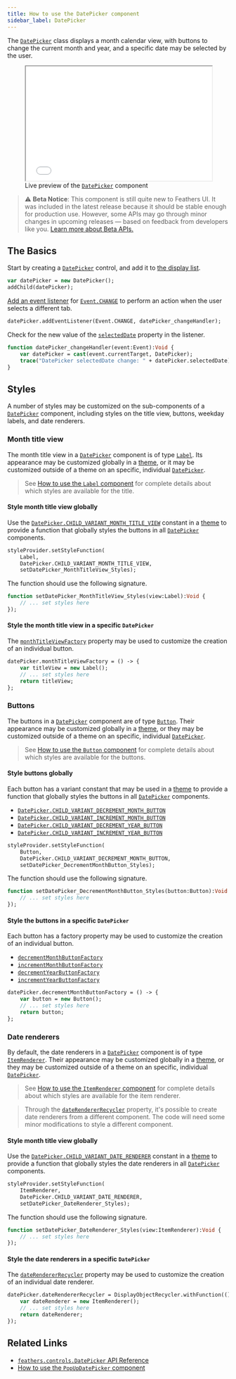 ```yaml
---
title: How to use the DatePicker component
sidebar_label: DatePicker
---
```


The [`DatePicker`](https://api.feathersui.com/current/feathers/controls/DatePicker.html) class displays a month calendar view, with buttons to change the current month and year, and a specific date may be selected by the user.

<figure>
<!-- needs to be a bit taller to accomodate larger touch hit areas on mobile -->
<iframe src="/learn/haxe-openfl/samples/date-picker.html" width="100%" height="260"></iframe>
<figcaption>Live preview of the <a href="https://api.feathersui.com/current/feathers/controls/DatePicker.html"><code>DatePicker</code></a> component</figcaption>
</figure>

> ⚠️ **Beta Notice**: This component is still quite new to Feathers UI. It was included in the latest release because it should be stable enough for production use. However, some APIs may go through minor changes in upcoming releases — based on feedback from developers like you. [Learn more about Beta APIs.](./semver.md#beta-apis)

## The Basics

Start by creating a [`DatePicker`](https://api.feathersui.com/current/feathers/controls/DatePicker.html) control, and add it to [the display list](https://books.openfl.org/openfl-developers-guide/display-programming/basics-of-display-programming.html).

```haxe
var datePicker = new DatePicker();
addChild(datePicker);
```

[Add an event listener](https://books.openfl.org/openfl-developers-guide/handling-events/basics-of-handling-events.html) for [`Event.CHANGE`](https://api.openfl.org/openfl/events/Event.html#CHANGE) to perform an action when the user selects a different tab.

```haxe
datePicker.addEventListener(Event.CHANGE, datePicker_changeHandler);
```

Check for the new value of the [`selectedDate`](https://api.feathersui.com/current/feathers/controls/DatePicker.html#selectedDate) property in the listener.

```haxe
function datePicker_changeHandler(event:Event):Void {
    var datePicker = cast(event.currentTarget, DatePicker);
    trace("DatePicker selectedDate change: " + datePicker.selectedDate);
}
```

## Styles

A number of styles may be customized on the sub-components of a [`DatePicker`](https://api.feathersui.com/current/feathers/controls/DatePicker.html) component, including styles on the title view, buttons, weekday labels, and date renderers.

### Month title view

The month title view in a [`DatePicker`](https://api.feathersui.com/current/feathers/controls/DatePicker.html) component is of type [`Label`](./label.md). Its appearance may be customized globally in a [theme](./themes.md), or it may be customized outside of a theme on an specific, individual [`DatePicker`](https://api.feathersui.com/current/feathers/controls/DatePicker.html).

> See [How to use the `Label` component](./label.md#styles) for complete details about which styles are available for the title.

#### Style month title view globally

Use the [`DatePicker.CHILD_VARIANT_MONTH_TITLE_VIEW`](https://api.feathersui.com/current/feathers/controls/DatePicker.html#CHILD_VARIANT_MONTH_TITLE_VIEW) constant in a [theme](./themes.md) to provide a function that globally styles the buttons in all [`DatePicker`](https://api.feathersui.com/current/feathers/controls/DatePicker.html) components.

```haxe
styleProvider.setStyleFunction(
    Label,
    DatePicker.CHILD_VARIANT_MONTH_TITLE_VIEW,
    setDatePicker_MonthTitleView_Styles);
```

The function should use the following signature.

```haxe
function setDatePicker_MonthTitleView_Styles(view:Label):Void {
    // ... set styles here
});
```

#### Style the month title view in a specific `DatePicker`

The [`monthTitleViewFactory`](https://api.feathersui.com/current/feathers/controls/DatePicker.html#monthTitleViewFactory) property may be used to customize the creation of an individual button.

```haxe
datePicker.monthTitleViewFactory = () -> {
    var titleView = new Label();
    // ... set styles here
    return titleView;
};
```

### Buttons

The buttons in a [`DatePicker`](https://api.feathersui.com/current/feathers/controls/DatePicker.html) component are of type [`Button`](./button.md). Their appearance may be customized globally in a [theme](./themes.md), or they may be customized outside of a theme on an specific, individual [`DatePicker`](https://api.feathersui.com/current/feathers/controls/DatePicker.html).

> See [How to use the `Button` component](./button.md#styles) for complete details about which styles are available for the buttons.

#### Style buttons globally

Each button has a variant constant that may be used in a [theme](./themes.md) to provide a function that globally styles the buttons in all [`DatePicker`](https://api.feathersui.com/current/feathers/controls/DatePicker.html) components.

- [`DatePicker.CHILD_VARIANT_DECREMENT_MONTH_BUTTON`](https://api.feathersui.com/current/feathers/controls/DatePicker.html#CHILD_VARIANT_DECREMENT_MONTH_BUTTON)
- [`DatePicker.CHILD_VARIANT_INCREMENT_MONTH_BUTTON`](https://api.feathersui.com/current/feathers/controls/DatePicker.html#CHILD_VARIANT_INCREMENT_MONTH_BUTTON)
- [`DatePicker.CHILD_VARIANT_DECREMENT_YEAR_BUTTON`](https://api.feathersui.com/current/feathers/controls/DatePicker.html#CHILD_VARIANT_DECREMENT_YEAR_BUTTON)
- [`DatePicker.CHILD_VARIANT_INCREMENT_YEAR_BUTTON`](https://api.feathersui.com/current/feathers/controls/DatePicker.html#CHILD_VARIANT_INCREMENT_YEAR_BUTTON)

```haxe
styleProvider.setStyleFunction(
    Button,
    DatePicker.CHILD_VARIANT_DECREMENT_MONTH_BUTTON,
    setDatePicker_DecrementMonthButton_Styles);
```

The function should use the following signature.

```haxe
function setDatePicker_DecrementMonthButton_Styles(button:Button):Void {
    // ... set styles here
});
```

#### Style the buttons in a specific `DatePicker`

Each button has a factory property may be used to customize the creation of an individual button.

- [`decrementMonthButtonFactory`](https://api.feathersui.com/current/feathers/controls/DatePicker.html#decrementMonthButtonFactory)
- [`incrementMonthButtonFactory`](https://api.feathersui.com/current/feathers/controls/DatePicker.html#incrementMonthButtonFactory)
- [`decrementYearButtonFactory`](https://api.feathersui.com/current/feathers/controls/DatePicker.html#decrementYearButtonFactory)
- [`incrementYearButtonFactory`](https://api.feathersui.com/current/feathers/controls/DatePicker.html#incrementYearButtonFactory)

```haxe
datePicker.decrementMonthButtonFactory = () -> {
    var button = new Button();
    // ... set styles here
    return button;
};
```

### Date renderers

By default, the date renderers in a [`DatePicker`](https://api.feathersui.com/current/feathers/controls/DatePicker.html) component is of type [`ItemRenderer`](./item-renderer.md). Their appearance may be customized globally in a [theme](./themes.md), or they may be customized outside of a theme on an specific, individual [`DatePicker`](https://api.feathersui.com/current/feathers/controls/DatePicker.html).

> See [How to use the `ItemRenderer` component](./item-renderer.md#styles) for complete details about which styles are available for the item renderer.

> Through the [`dateRendererRecycler`](https://api.feathersui.com/current/feathers/controls/DatePicker.html#dateRendererRecycler) property, it's possible to create date renderers from a different component. The code will need some minor modifications to style a different component.

#### Style month title view globally

Use the [`DatePicker.CHILD_VARIANT_DATE_RENDERER`](https://api.feathersui.com/current/feathers/controls/DatePicker.html#CHILD_VARIANT_DATE_RENDERER) constant in a [theme](./themes.md) to provide a function that globally styles the date renderers in all [`DatePicker`](https://api.feathersui.com/current/feathers/controls/DatePicker.html) components.

```haxe
styleProvider.setStyleFunction(
    ItemRenderer,
    DatePicker.CHILD_VARIANT_DATE_RENDERER,
    setDatePicker_DateRenderer_Styles);
```

The function should use the following signature.

```haxe
function setDatePicker_DateRenderer_Styles(view:ItemRenderer):Void {
    // ... set styles here
});
```

#### Style the date renderers in a specific `DatePicker`

The [`dateRendererRecycler`](https://api.feathersui.com/current/feathers/controls/DatePicker.html#dateRendererRecycler) property may be used to customize the creation of an individual date renderer.

```haxe
datePicker.dateRendererRecycler = DisplayObjectRecycler.withFunction(() -> {
    var dateRenderer = new ItemRenderer();
    // ... set styles here
    return dateRenderer;
});
```

## Related Links

- [`feathers.controls.DatePicker` API Reference](https://api.feathersui.com/current/feathers/controls/DatePicker.html)
- [How to use the `PopUpDatePicker` component](./pop-up-date-picker.md)

